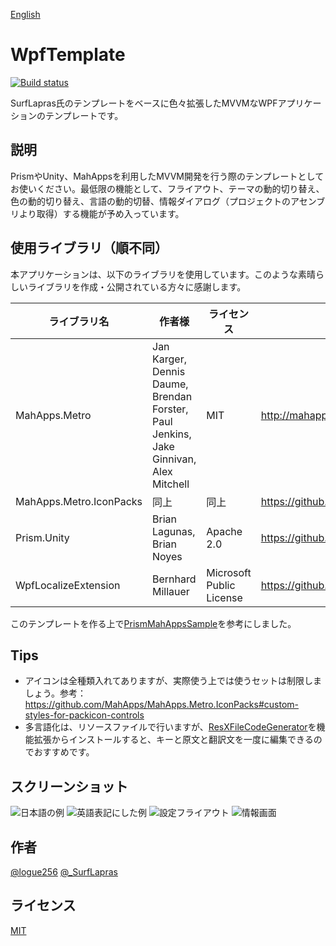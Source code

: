 [English](README.en.md)

# WpfTemplate

[![Build status](https://ci.appveyor.com/api/projects/status/fgo43rccop7sevjt?svg=true)](https://ci.appveyor.com/project/logue/wpftemplate)

SurfLapras氏のテンプレートをベースに色々拡張したMVVMなWPFアプリケーションのテンプレートです。

## 説明

PrismやUnity、MahAppsを利用したMVVM開発を行う際のテンプレートとしてお使いください。最低限の機能として、フライアウト、テーマの動的切り替え、色の動的切り替え、言語の動的切替、情報ダイアログ（プロジェクトのアセンブリより取得）する機能が予め入っています。

## 使用ライブラリ（順不同）

本アプリケーションは、以下のライブラリを使用しています。このような素晴らしいライブラリを作成・公開されている方々に感謝します。

|ライブラリ名           |作者様           |ライセンス|URL
|-----------------------|-----------------|----------|-----
|MahApps.Metro          |Jan Karger, Dennis Daume, Brendan Forster, Paul Jenkins, Jake Ginnivan, Alex Mitchell|MIT|<http://mahapps.com/>
|MahApps.Metro.IconPacks|同上             |同上      |<https://github.com/MahApps/MahApps.Metro.IconPacks>
|Prism.Unity            |Brian Lagunas, Brian Noyes|Apache 2.0|<https://github.com/PrismLibrary>
|WpfLocalizeExtension   |Bernhard Millauer|Microsoft Public License|<https://github.com/SeriousM/WPFLocalizationExtension>

このテンプレートを作る上で[PrismMahAppsSample](https://github.com/steve600/PrismMahAppsSample)を参考にしました。

## Tips

* アイコンは全種類入れてありますが、実際使う上では使うセットは制限しましょう。参考：<https://github.com/MahApps/MahApps.Metro.IconPacks#custom-styles-for-packicon-controls>
* 多言語化は、リソースファイルで行いますが、[ResXFileCodeGenerator](https://marketplace.visualstudio.com/items?itemName=LongLiang.ExtendedStronglyTypedResourceGenerator-18702)を機能拡張からインストールすると、キーと原文と翻訳文を一度に編集できるのでおすすめです。

## スクリーンショット

![日本語の例](https://github.com/logue/WpfTemplate/raw/master/image/ss1.png)
![英語表記にした例](https://github.com/logue/WpfTemplate/raw/master/image/ss2.png)
![設定フライアウト](https://github.com/logue/WpfTemplate/raw/master/image/ss3.png)
![情報画面](https://github.com/logue/WpfTemplate/raw/master/image/ss4.png)

## 作者

[@logue256](https://twitter.com/logue256)
[@_SurfLapras](https://twitter.com/_SurfLapras)

## ライセンス

[MIT](LICENSE)
